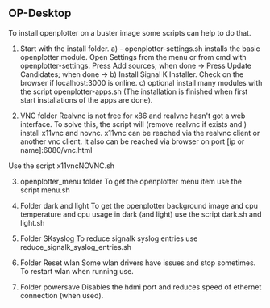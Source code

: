 ## OP-Desktop

To install openplotter on a buster image some scripts can help to do that.


1. Start with the install folder.
a) - openplotter-settings.sh installs the basic openplotter module.
Open Settings from the menu or from cmd with openplotter-settings.
Press Add sources; when done ->
Press Update Candidates; when done ->
b)
Install Signal K Installer.
Check on the browser if localhost:3000 is online.
c) optional install many modules with the script openplotter-apps.sh (The installation is finished when first start installations of the apps are done).

2. VNC folder 
Realvnc is not free for x86 and realvnc hasn't got a web interface.
To solve this, the script will (remove realvnc if exists and ) install x11vnc and novnc.
x11vnc can be reached via the realvnc client or another vnc client.
It also can be reached via browser on port [ip or name]:6080/vnc.html

Use the script x11vncNOVNC.sh

3. openplotter_menu folder
To get the openplotter menu item use the script menu.sh

4. Folder dark and light
To get the openplotter background image and cpu temperature and cpu usage in dark (and light)
use the script dark.sh and light.sh

5. Folder SKsyslog
To reduce signalk syslog entries use reduce_signalk_syslog_entries.sh

6. Folder Reset wlan
Some wlan drivers have issues and stop sometimes. To restart wlan when running use.

7. Folder powersave
Disables the hdmi port and reduces speed of ethernet connection (when used).